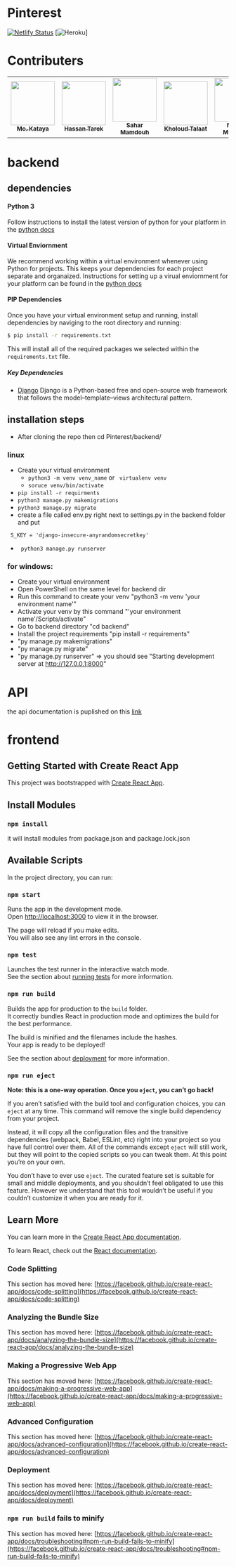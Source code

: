 # Pinterest

[![Netlify Status](https://api.netlify.com/api/v1/badges/30096c8e-c784-4459-a6a2-29506ee1ff11/deploy-status)](https://app.netlify.com/sites/iti-pinterest/deploys)
[![Heroku](https://heroku-badge.herokuapp.com/?app=iti-pinterest-backend)]

# Contributers

<table>
  <tr>
    <td align="center"><a href="https://kataya1.com"><img src="https://avatars.githubusercontent.com/u/34242491?v=4&s=100" width="100px;" alt=""/><br /><sub><b>Mo. Kataya</b></sub></a></td>
    <td align="center"><a href="https://github.com/HassanTAli"><img src="https://avatars.githubusercontent.com/u/55896820?v=4&s=100" width="100px;" alt=""/><br /><sub><b>Hassan Tarek</b></sub></a></td>
    <td align="center"><a href="https://github.com/SaharMamdouh"><img src="https://avatars.githubusercontent.com/u/89229313?v=4&s=100" width="100px;" alt=""/><br /><sub><b>Sahar
 Mamdouh</b></sub></a><br />    </td>
    <td align="center"><a href="https://github.com/Kholoud731"><img src="https://avatars.githubusercontent.com/u/80483628?v=4&s=100" width="100px;" alt=""/><br /><sub><b>Kholoud Talaat</b></sub></a></td>
    <td align="center"><a href="https://github.com/MoaazMoustafa"><img src="https://avatars.githubusercontent.com/u/86559465?v=4&s=100" width="100px;" alt=""/><br /><sub><b>Moaaz Moustafa</b></sub></a><br /></td>
    <td align="center"><a href="https://github.com/bruno-0"><img src="https://avatars.githubusercontent.com/u/24655400?v=4&s=100" width="100px;" alt=""/><br /><sub><b>bruno-0</b></sub></a></td>
  </tr>
</table>

# backend

##  dependencies 
#### Python 3

Follow instructions to install the latest version of python for your platform in the [python docs](https://docs.python.org/3/using/unix.html#getting-and-installing-the-latest-version-of-python)

#### Virtual Enviornment

We recommend working within a virtual environment whenever using Python for projects. This keeps your dependencies for each project separate and organaized. Instructions for setting up a virual enviornment for your platform can be found in the [python docs](https://packaging.python.org/guides/installing-using-pip-and-virtual-environments/)

#### PIP Dependencies

Once you have your virtual environment setup and running, install dependencies by naviging to the root directory and running:

```bash
$ pip install -r requirements.txt
```

This will install all of the required packages we selected within the `requirements.txt` file.

##### Key Dependencies
 - [Django](https://www.djangoproject.com/) Django is a Python-based free and open-source web framework that follows the model–template–views architectural pattern.

## installation steps
- After cloning the repo then cd Pinterest/backend/
### linux
- Create your virtual environment 
   -  ` python3 -m venv venv_name ` or  `  virtualenv venv `
  -  `soruce venv/bin/activate`
-  `pip install -r requirments`
-  `python3 manage.py makemigrations`
-  `python3 manage.py migrate`
-  create a file called env.py right next to settings.py in the backend folder and put 
  ``` 
   S_KEY = 'django-insecure-anyrandomsecretkey'
   ```
- ` python3 manage.py runserver`
### for windows:
  - Create your virtual environment 
  - Open PowerShell on the same level for backend dir 
  - Run this command to create your venv 
  	"python3 -m venv 'your environment name'"
  - Activate your venv by this command
  	"'your environment name'/Scripts/activate"
- Go to backend directory "cd backend"
- Install the project requirements "pip install -r requirements"
- "py manage.py makemigrations"
- "py manage.py migrate"
- "py manage.py runserver" => you should see "Starting development server at http://127.0.0.1:8000"

# API
the api documentation is puplished on this [link](https://documenter.getpostman.com/view/11760714/UVJbJdUU)


# frontend

## Getting Started with Create React App

This project was bootstrapped with [Create React App](https://github.com/facebook/create-react-app).

## Install Modules

### `npm install`
it will install modules from package.json and package.lock.json 

## Available Scripts

In the project directory, you can run:

### `npm start`

Runs the app in the development mode.\
Open [http://localhost:3000](http://localhost:3000) to view it in the browser.

The page will reload if you make edits.\
You will also see any lint errors in the console.

### `npm test`

Launches the test runner in the interactive watch mode.\
See the section about [running tests](https://facebook.github.io/create-react-app/docs/running-tests) for more information.

### `npm run build`

Builds the app for production to the `build` folder.\
It correctly bundles React in production mode and optimizes the build for the best performance.

The build is minified and the filenames include the hashes.\
Your app is ready to be deployed!

See the section about [deployment](https://facebook.github.io/create-react-app/docs/deployment) for more information.

### `npm run eject`

**Note: this is a one-way operation. Once you `eject`, you can’t go back!**

If you aren’t satisfied with the build tool and configuration choices, you can `eject` at any time. This command will remove the single build dependency from your project.

Instead, it will copy all the configuration files and the transitive dependencies (webpack, Babel, ESLint, etc) right into your project so you have full control over them. All of the commands except `eject` will still work, but they will point to the copied scripts so you can tweak them. At this point you’re on your own.

You don’t have to ever use `eject`. The curated feature set is suitable for small and middle deployments, and you shouldn’t feel obligated to use this feature. However we understand that this tool wouldn’t be useful if you couldn’t customize it when you are ready for it.

## Learn More

You can learn more in the [Create React App documentation](https://facebook.github.io/create-react-app/docs/getting-started).

To learn React, check out the [React documentation](https://reactjs.org/).

### Code Splitting

This section has moved here: [https://facebook.github.io/create-react-app/docs/code-splitting](https://facebook.github.io/create-react-app/docs/code-splitting)

### Analyzing the Bundle Size

This section has moved here: [https://facebook.github.io/create-react-app/docs/analyzing-the-bundle-size](https://facebook.github.io/create-react-app/docs/analyzing-the-bundle-size)

### Making a Progressive Web App

This section has moved here: [https://facebook.github.io/create-react-app/docs/making-a-progressive-web-app](https://facebook.github.io/create-react-app/docs/making-a-progressive-web-app)

### Advanced Configuration

This section has moved here: [https://facebook.github.io/create-react-app/docs/advanced-configuration](https://facebook.github.io/create-react-app/docs/advanced-configuration)

### Deployment

This section has moved here: [https://facebook.github.io/create-react-app/docs/deployment](https://facebook.github.io/create-react-app/docs/deployment)

### `npm run build` fails to minify

This section has moved here: [https://facebook.github.io/create-react-app/docs/troubleshooting#npm-run-build-fails-to-minify](https://facebook.github.io/create-react-app/docs/troubleshooting#npm-run-build-fails-to-minify)


